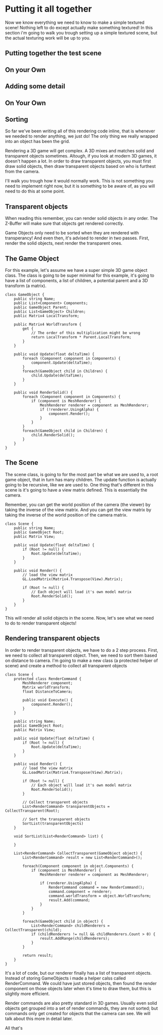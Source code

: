 # Putting it all together

Now we know everything we need to know to make a simple textured scene! Nothing left to do except actually make something textured! In this section i'm going to walk you trough setting up a simple textured scene, but the actual texturing work will be up to you.

## Putting together the test scene

## On your Own

## Adding some detail

## On Your Own

## Sorting

So far we've been writing all of this rendering code inline, that is whenever we needed to render anything, we just do! The only thing we really wrapped into an object has been the grid.

Rendering a 3D game will get complex. A 3D mixes and matches solid and transparent objects sometimes. Altough, if you look at modern 3D games, it doesn't happen a lot. In order to draw transparent objects, you must first draw solid objects, then draw transparent objects based on who is furthest from the camera.

I'll walk you trough how it would normally work. This is not something you need to implement right now, but it is something to be aware of, as you will need to do this at some point.

## Transparent objects
When reading this remember, you can render solid objects in any order. The Z-Buffer will make sure that objects get rendered correctly.

Game Objects only need to be sorted when they are rendered with transperancy! And even then, it's advised to render in two passes. First, render the solid objects, next render the transparent ones.

## The Game Object

For this example, let's assume we have a super simple 3D game object class. The class is going to be super minimal for this example, it's going to have a list of components, a list of children, a potential parent and a 3D transform (a matrix).

```
class GameObject {
    public string Name;
    public List<Component> Components;
    public GameObject Parent;
    public List<GameObject> Children;
    public Matrix4 LocalTransform;
    
    public Matrix4 WorldTransform {
        get {
            // The order of this multiplication might be wrong
            return LocalTransform * Parent.LocalTransform;
        }
    }
    
    public void Update(float deltaTime) {
        foreach (Component component in Components) {
            component.Update(deltaTime);
        }
        foreach(GameObject child in Children) {
            child.Update(deltaTime);
        }
    }
    
    public void RenderSolid() {
        foreach (Component component in Components) {
            if (component is MeshRenderer) {
                MeshRenderer renderer = component as MeshRenderer;
                if (!renderer.UsingAlpha) {
                    component.Render();
                }
            }
        }
        foreach(GameObject child in Children) {
            child.RenderSolid();
        }
    }
}
```

## The Scene

The scene class, is going to for the most part be what we are used to, a root game object, that in turn has many children. The update function is actually going to be recursive, like we are used to. One thing that's different in this scene is it's going to have a view matrix defined. This is essentially the camera. 

Remember, you can get the world position of the camera (the viewer) by taking the inverse of the view matrix. And you can get the view matrix by taking the inverse of the world position of the camera matrix.

```
class Scene {
    public string Name;
    public GameObject Root;
    public Matrix View;
    
    public void Update(float deltaTime) {
        if (Root != null) {
            Root.Update(deltaTime);
        }
    }
    
    public void Render() {
        // load the view matrix
        GL.LoadMatrix(Matrix4.Transpose(View).Matrix);

        if (Root != null) {
            // Each object will load it's own model matrix
            Root.RenderSolid();
        }
    }
}
```

This will render all solid objects in the scene. Now, let's see what we need to do to render transparent objects!

## Rendering transparent objects
In order to render transparent objects, we have to do a 2 step process. First, we need to collect all transparent object. Then, we need to sort them based on distance to camera. I'm going to make a new class (a protected helper of scene) and create a method to collect all transparent objects

```
class Scene {
    protected class RenderCommand {
        MeshRenderer component;
        Matrix worldTransform;
        float DistanceToCamera;
        
        public void Execute() {
            component.Render();
        }
    }
    
    public string Name;
    public GameObject Root;
    public Matrix View;
    
    public void Update(float deltaTime) {
        if (Root != null) {
            Root.Update(deltaTime);
        }
    }
    
    public void Render() {
        // load the view matrix
        GL.LoadMatrix(Matrix4.Transpose(View).Matrix);

        if (Root != null) {
            // Each object will load it's own model matrix
            Root.RenderSolid();
        }
        
        // Collect transparent objects
        List<RenderCommand> transparentObjects = CollectTransparent(Root);
        
        // Sort the transparent objects
        SortList(transparentObjects)
    }
    
    void SortList(List<RenderCommand> list) {
    
    }
    
    List<RenderCommand> CollectTransparent(GameObject object) {
        List<RenderCommand> result = new List<RenderCommand>();
        
        foreach(Component component in object.Components) {
            if (component is MeshRenderer) {
                MeshRenderer renderer = component as MeshRenderer;
                
                if (renderer.UsingAlpha) {
                    RenderCommand command = new RenderCommand();
                    command.component = renderer;
                    command.worldTransform = object.WorldTransform;
                    result.Add(command;
                }
            }
        }
        
        foreach(GameObject child in object) {
            List<RenderCommand> childRenderers = CollectTransparent(child);
            if (childRenderers != null && childRenderers.Count > 0) {
                result.AddRange(childRenderers);
            }
        }
        
        return result;
    }
}
```

It's a lot of code, but our renderer finally has a list of transparent objects. Instead of storing GameObjects i made a helper calss called RenderCommand. We could have just stored objects, then found the render component on those objects later when it's time to draw them, but this is slightly more efficient.

Render commands are also pretty standard in 3D games. Usually even solid objects get grouped into a set of render commands, they are not sorted; but commands only get created for objects that the camera can see. We will talk about this more in detail later.

All that's 